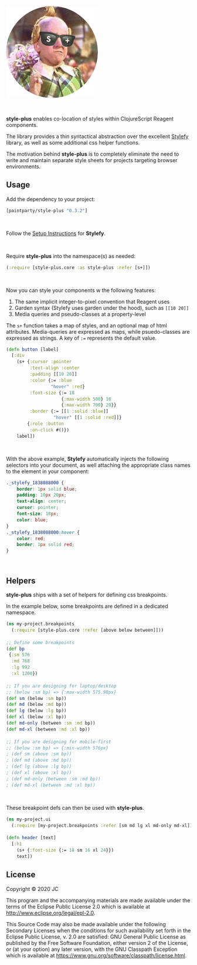 &nbsp;

<img width=250 src="s+logo.jpg"/>

&nbsp;

**style-plus** enables co-location of styles within ClojureScript Reagent components.

The library provides a thin syntactical abstraction over the excellent [Stylefy](https://github.com/Jarzka/stylefy) library, as well as some additional css helper functions.

The motivation behind **style-plus** is to completely eliminate the need to write and maintain separate style sheets for projects targeting browser environments.

## Usage
Add the dependency to your project:
```Clojure
[paintparty/style-plus "0.3.2"]
```
&nbsp;

Follow the [Setup Instructions](https://github.com/Jarzka/stylefy#setup) for **Stylefy**.

&nbsp;

Require **style-plus** into the namespace(s) as needed:
```Clojure
(:require [style-plus.core :as style-plus :refer [s+]])
```

&nbsp;

Now you can style your components w the following features:
1) The same implicit integer-to-pixel convention that Reagent uses
2) Garden syntax (Stylefy uses garden under the hood), such as `[[10 20]]`
3) Media queries and pseudo-classes at a property-level

The `s+` function takes a map of styles, and an optional map of html attributes. Media-queries are expressed as maps, while psuedo-classes are expressed as strings. A key of `:=` represents the default value.

```Clojure
(defn button [label]
  [:div
    (s+ {:cursor :pointer
         :text-align :center
         :padding [[10 20]]
         :color {:= :blue
                 "hover" :red}
         :font-size {:= 18
                     {:max-width 500} 16
                     {:max-width 700} 20}}
         :border {:= [[1 :solid :blue]]
                  "hover" [[1 :solid :red]]}
        {:role :button
         :on-click #()})
    label])
```

&nbsp;

With the above example, **Stylefy** automatically injects the following selectors into your document, as well attaching the appropriate class names to the element in your component:
```css
._stylefy_1838088000 {
    border: 1px solid blue;
    padding: 10px 20px;
    text-align: center;
    cursor: pointer;
    font-size: 18px;
    color: blue;
}
._stylefy_1838088000:hover {
    color: red;
    border: 1px solid red;
}
```
&nbsp;

## Helpers

**style-plus** ships with a set of helpers for defining css breakpoints.

In the example below, some breakpoints are defined in a dedicated namespace.
```Clojure
(ns my-project.breakpoints
  (:require [style-plus.core :refer [above below between]]))

;; Define some breakpoints
(def bp
 {:sm 576
  :md 768
  :lg 992
  :xl 1200})

;; If you are designing for laptop/desktop
;; (below :sm bp) => {:max-width 575.98px}
(def sm (below :sm bp))
(def md (below :md bp))
(def lg (below :lg bp))
(def xl (below :xl bp))
(def md-only (between :sm :md bp))
(def md-xl (between :md :xl bp))

;; If you are designing for mobile-first
;; (below :sm bp) => {:min-width 576px}
; (def sm (above :sm bp))
; (def md (above :md bp))
; (def lg (above :lg bp))
; (def xl (above :xl bp))
; (def md-only (between :sm :md bp))
; (def md-xl (between :md :xl bp))
```

&nbsp;

These breakpoint defs can then be used with **style-plus**.
```Clojure
(ns my-project.ui
  (:require [my-project.breakpoints :refer [sm md lg xl md-only md-xl]]))

(defn header [text]
  [:h1
    (s+ {:font-size {:= 18 sm 16 xl 24}})
    text])
```




## License

Copyright © 2020 JC

This program and the accompanying materials are made available under the
terms of the Eclipse Public License 2.0 which is available at
http://www.eclipse.org/legal/epl-2.0.

This Source Code may also be made available under the following Secondary
Licenses when the conditions for such availability set forth in the Eclipse
Public License, v. 2.0 are satisfied: GNU General Public License as published by
the Free Software Foundation, either version 2 of the License, or (at your
option) any later version, with the GNU Classpath Exception which is available
at https://www.gnu.org/software/classpath/license.html.
